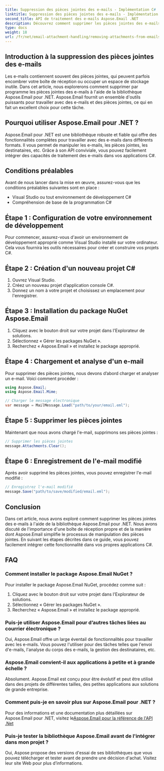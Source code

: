 ```yaml
---
title: Suppression des pièces jointes des e-mails - Implémentation C#
linktitle: Suppression des pièces jointes des e-mails - Implémentation C#
second_title: API de traitement des e-mails Aspose.Email .NET
description: Découvrez comment supprimer les pièces jointes des e-mails à l’aide d’Aspose.Email pour .NET. Guide étape par étape avec le code source C#.
type: docs
weight: 18
url: /fr/net/email-attachment-handling/removing-attachments-from-emails-csharp-implementation/
---
```


## Introduction à la suppression des pièces jointes des e-mails

Les e-mails contiennent souvent des pièces jointes, qui peuvent parfois encombrer votre boîte de réception ou occuper un espace de stockage inutile. Dans cet article, nous explorerons comment supprimer par programme les pièces jointes des e-mails à l'aide de la bibliothèque Aspose.Email pour .NET. Aspose.Email fournit un ensemble d'outils puissants pour travailler avec des e-mails et des pièces jointes, ce qui en fait un excellent choix pour cette tâche.

## Pourquoi utiliser Aspose.Email pour .NET ?

Aspose.Email pour .NET est une bibliothèque robuste et fiable qui offre des fonctionnalités complètes pour travailler avec des e-mails dans différents formats. Il vous permet de manipuler les e-mails, les pièces jointes, les destinataires, etc. Grâce à son API conviviale, vous pouvez facilement intégrer des capacités de traitement des e-mails dans vos applications C#.

## Conditions préalables

Avant de nous lancer dans la mise en œuvre, assurez-vous que les conditions préalables suivantes sont en place :

- Visual Studio ou tout environnement de développement C#
- Compréhension de base de la programmation C#

## Étape 1 : Configuration de votre environnement de développement

Pour commencer, assurez-vous d'avoir un environnement de développement approprié comme Visual Studio installé sur votre ordinateur. Cela vous fournira les outils nécessaires pour créer et construire vos projets C#.

## Étape 2 : Création d'un nouveau projet C#

1. Ouvrez Visual Studio.
2. Créez un nouveau projet d’application console C#.
3. Donnez un nom à votre projet et choisissez un emplacement pour l'enregistrer.

## Étape 3 : Installation du package NuGet Aspose.Email

1. Cliquez avec le bouton droit sur votre projet dans l'Explorateur de solutions.
2. Sélectionnez « Gérer les packages NuGet ».
3. Recherchez « Aspose.Email » et installez le package approprié.

## Étape 4 : Chargement et analyse d'un e-mail

Pour supprimer des pièces jointes, nous devons d’abord charger et analyser un e-mail. Voici comment procéder :

```csharp
using Aspose.Email;
using Aspose.Email.Mime;

// Charger le message électronique
var message = MailMessage.Load("path/to/your/email.eml");
```

## Étape 5 : Supprimer les pièces jointes

Maintenant que nous avons chargé l'e-mail, supprimons ses pièces jointes :

```csharp
// Supprimer les pièces jointes
message.Attachments.Clear();
```

## Étape 6 : Enregistrement de l'e-mail modifié

Après avoir supprimé les pièces jointes, vous pouvez enregistrer l'e-mail modifié :

```csharp
// Enregistrez l'e-mail modifié
message.Save("path/to/save/modified/email.eml");
```

## Conclusion

Dans cet article, nous avons exploré comment supprimer les pièces jointes des e-mails à l'aide de la bibliothèque Aspose.Email pour .NET. Nous avons discuté de l'importance d'une boîte de réception propre et de la manière dont Aspose.Email simplifie le processus de manipulation des pièces jointes. En suivant les étapes décrites dans ce guide, vous pouvez facilement intégrer cette fonctionnalité dans vos propres applications C#.

## FAQ

### Comment installer le package Aspose.Email NuGet ?

Pour installer le package Aspose.Email NuGet, procédez comme suit :
1. Cliquez avec le bouton droit sur votre projet dans l'Explorateur de solutions.
2. Sélectionnez « Gérer les packages NuGet ».
3. Recherchez « Aspose.Email » et installez le package approprié.

### Puis-je utiliser Aspose.Email pour d’autres tâches liées au courrier électronique ?

Oui, Aspose.Email offre un large éventail de fonctionnalités pour travailler avec les e-mails. Vous pouvez l'utiliser pour des tâches telles que l'envoi d'e-mails, l'analyse du corps des e-mails, la gestion des destinataires, etc.

### Aspose.Email convient-il aux applications à petite et à grande échelle ?

Absolument. Aspose.Email est conçu pour être évolutif et peut être utilisé dans des projets de différentes tailles, des petites applications aux solutions de grande entreprise.

### Comment puis-je en savoir plus sur Aspose.Email pour .NET ?

 Pour des informations et une documentation plus détaillées sur Aspose.Email pour .NET, visitez le[Aspose.Email pour la référence de l'API .Net](https://reference.aspose.com/email/net)

### Puis-je tester la bibliothèque Aspose.Email avant de l'intégrer dans mon projet ?

Oui, Aspose propose des versions d'essai de ses bibliothèques que vous pouvez télécharger et tester avant de prendre une décision d'achat. Visitez leur site Web pour plus d’informations.